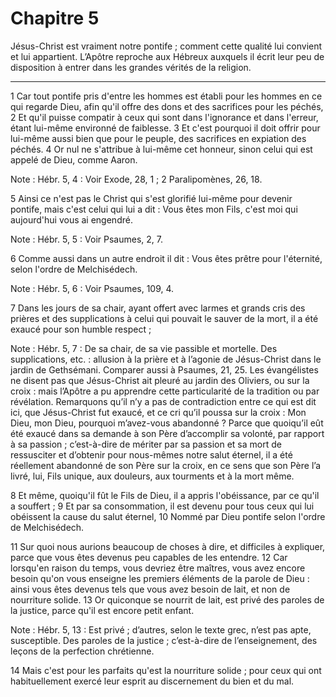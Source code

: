 # Chapitre 5

Jésus-Christ est vraiment notre pontife ; comment cette qualité lui convient et lui appartient.
L’Apôtre reproche aux Hébreux auxquels il écrit leur peu de disposition à entrer dans les grandes vérités de la religion.

***

1 Car tout pontife pris d'entre les hommes est établi pour les hommes en ce qui regarde Dieu, afin qu'il offre des dons et des sacrifices pour les péchés, 2 Et qu'il puisse compatir à ceux qui sont dans l'ignorance et dans l'erreur, étant lui-même environné de faiblesse. 3 Et c'est pourquoi il doit offrir pour lui-même aussi bien que pour le peuple, des sacrifices en expiation des péchés. 4 Or nul ne s'attribue à lui-même cet honneur, sinon celui qui est appelé de Dieu, comme Aaron.

<span class="bible-note">Note : </span> Hébr. 5, 4 : Voir Exode, 28, 1 ; 2 Paralipomènes, 26, 18.

5 Ainsi ce n'est pas le Christ qui s'est glorifié lui-même pour devenir pontife, mais c'est celui qui lui a dit : Vous êtes mon Fils, c'est moi qui aujourd'hui vous ai engendré.

<span class="bible-note">Note : </span> Hébr. 5, 5 : Voir Psaumes, 2, 7.

6 Comme aussi dans un autre endroit il dit : Vous êtes prêtre pour l'éternité, selon l'ordre de Melchisédech.

<span class="bible-note">Note : </span> Hébr. 5, 6 : Voir Psaumes, 109, 4.

7 Dans les jours de sa chair, ayant offert avec larmes et grands cris des prières et des supplications à celui qui pouvait le sauver de la mort, il a été exaucé pour son humble respect ;

<span class="bible-note">Note : </span> Hébr. 5, 7 : De sa chair, de sa vie passible et mortelle. Des supplications, etc. : allusion à la prière et à l’agonie de Jésus-Christ dans le jardin de Gethsémani. Comparer aussi à Psaumes, 21, 25. Les évangélistes ne disent pas que Jésus-Christ ait pleuré au jardin des Oliviers, ou sur la croix : mais l’Apôtre a pu apprendre cette particularité de la tradition ou par révélation. Remarquons qu’il n’y a pas de contradiction entre ce qui est dit ici, que Jésus-Christ fut exaucé, et ce cri qu’il poussa sur la croix : Mon Dieu, mon Dieu, pourquoi m’avez-vous abandonné ? Parce que quoiqu’il eût été exaucé dans sa demande à son Père d’accomplir sa volonté, par rapport à sa passion ; c’est-à-dire de mériter par sa passion et sa mort de ressusciter et d’obtenir pour nous-mêmes notre salut éternel, il a été réellement abandonné de son Père sur la croix, en ce sens que son Père l’a livré, lui, Fils unique, aux douleurs, aux tourments et à la mort même.

8 Et même, quoiqu'il fût le Fils de Dieu, il a appris l'obéissance, par ce qu'il a souffert ; 9 Et par sa consommation, il est devenu pour tous ceux qui lui obéissent la cause du salut éternel, 10 Nommé par Dieu pontife selon l'ordre de Melchisédech.


11 Sur quoi nous aurions beaucoup de choses à dire, et difficiles à expliquer, parce que vous êtes devenus peu capables de les entendre. 12 Car lorsqu'en raison du temps, vous devriez être maîtres, vous avez encore besoin qu'on vous enseigne les premiers éléments de la parole de Dieu : ainsi vous êtes devenus tels que vous avez besoin de lait, et non de nourriture solide. 13 Or quiconque se nourrit de lait, est privé des paroles de la justice, parce qu'il est encore petit enfant.

<span class="bible-note">Note : </span> Hébr. 5, 13 : Est privé ; d’autres, selon le texte grec, n’est pas apte, susceptible. Des paroles de la justice ; c’est-à-dire de l’enseignement, des leçons de la perfection chrétienne.

14 Mais c'est pour les parfaits qu'est la nourriture solide ; pour ceux qui ont habituellement exercé leur esprit au discernement du bien et du mal.

